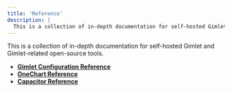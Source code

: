 ```yaml
---
title: 'Reference'
description: |
  This is a collection of in-depth documentation for self-hosted Gimlet and Gimlet-related open-source tools.
---
```


This is a collection of in-depth documentation for self-hosted Gimlet and Gimlet-related open-source tools.

- **[Gimlet Configuration Reference](/docs/reference/gimlet-configuration-reference)**
- **[OneChart Reference](/docs/reference/onechart-reference)**
- **[Capacitor Reference](/docs/reference/capacitor-reference)**
